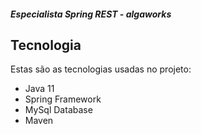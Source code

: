 ##### Especialista Spring REST - algaworks

## Tecnologia

Estas são as tecnologias usadas no projeto:

* Java 11
* Spring Framework
* MySql Database
* Maven
